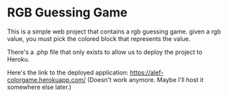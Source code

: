 # RGB Guessing Game

This is a simple web project that contains a rgb guessing game. given a rgb value, you must pick the colored block that represents the value.

There's a .php file that only exists to allow us to deploy the project to Heroku.

Here's the link to the deployed application:
https://alef-colorgame.herokuapp.com/ (Doesn't work anymore. Maybe I'll host it somewhere else later.)

